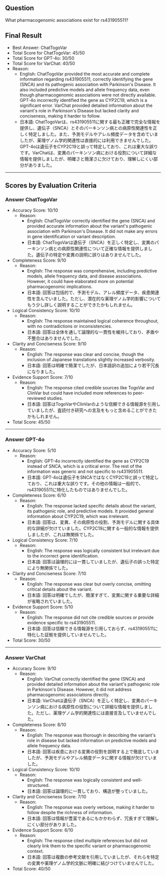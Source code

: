 ## Question

What pharmacogenomic associations exist for rs431905511?

## Final Result

- Best Answer: ChatTogoVar
- Total Score for ChatTogoVar: 45/50
- Total Score for GPT-4o: 30/50
- Total Score for VarChat: 40/50
- Reason:
  - English: ChatTogoVar provided the most accurate and complete information regarding rs431905511, correctly identifying the gene (SNCA) and its pathogenic association with Parkinson's Disease. It also included predictive models and allele frequency data, even though pharmacogenomic associations were not directly available. GPT-4o incorrectly identified the gene as CYP2C19, which is a significant error. VarChat provided detailed information about the variant's role in Parkinson's Disease but lacked clarity and conciseness, making it harder to follow.
  - 日本語: ChatTogoVarは、rs431905511に関する最も正確で完全な情報を提供し、遺伝子（SNCA）とそのパーキンソン病との病原性関連性を正しく特定しました。また、予測モデルやアレル頻度データを含めていましたが、薬理ゲノム学的関連性は直接的には利用できませんでした。GPT-4oは遺伝子をCYP2C19と誤って特定しており、これは重大な誤りです。VarChatは、変異のパーキンソン病における役割について詳細な情報を提供しましたが、明確さと簡潔さに欠けており、理解しにくい部分がありました。

---

## Scores by Evaluation Criteria

### Answer ChatTogoVar
- Accuracy Score: 10/10
  - Reason: 
    - English: ChatTogoVar correctly identified the gene (SNCA) and provided accurate information about the variant's pathogenic association with Parkinson's Disease. It did not make any errors in gene identification or variant description.
    - 日本語: ChatTogoVarは遺伝子（SNCA）を正しく特定し、変異のパーキンソン病との病原性関連性について正確な情報を提供しました。遺伝子の特定や変異の説明に誤りはありませんでした。
- Completeness Score: 9/10
  - Reason: 
    - English: The response was comprehensive, including predictive models, allele frequency data, and disease associations. However, it could have elaborated more on potential pharmacogenomic implications.
    - 日本語: 回答は包括的で、予測モデル、アレル頻度データ、疾患関連性を含んでいました。ただし、潜在的な薬理ゲノム学的影響についてもう少し詳しく説明することができたかもしれません。
- Logical Consistency Score: 10/10
  - Reason: 
    - English: The response maintained logical coherence throughout, with no contradictions or inconsistencies.
    - 日本語: 回答は全体を通して論理的な一貫性を維持しており、矛盾や不整合はありませんでした。
- Clarity and Conciseness Score: 9/10
  - Reason: 
    - English: The response was clear and concise, though the inclusion of Japanese translations slightly increased verbosity.
    - 日本語: 回答は明確で簡潔でしたが、日本語訳の追加により若干冗長になりました。
- Evidence Support Score: 7/10
  - Reason: 
    - English: The response cited credible sources like TogoVar and ClinVar but could have included more references to peer-reviewed studies.
    - 日本語: 回答はTogoVarやClinVarのような信頼できる情報源を引用していましたが、査読付き研究への言及をもっと含めることができたかもしれません。
- Total Score: 45/50

---

### Answer GPT-4o
- Accuracy Score: 5/10
  - Reason: 
    - English: GPT-4o incorrectly identified the gene as CYP2C19 instead of SNCA, which is a critical error. The rest of the information was generic and not specific to rs431905511.
    - 日本語: GPT-4oは遺伝子をSNCAではなくCYP2C19と誤って特定しており、これは重大な誤りです。その他の情報は一般的で、rs431905511に特化したものではありませんでした。
- Completeness Score: 6/10
  - Reason: 
    - English: The response lacked specific details about the variant, its pathogenic role, and predictive models. It provided general information about CYP2C19, which was irrelevant.
    - 日本語: 回答は、変異、その病原性の役割、予測モデルに関する具体的な詳細が欠けていました。CYP2C19に関する一般的な情報を提供しましたが、これは無関係でした。
- Logical Consistency Score: 7/10
  - Reason: 
    - English: The response was logically consistent but irrelevant due to the incorrect gene identification.
    - 日本語: 回答は論理的には一貫していましたが、遺伝子の誤った特定により無関係でした。
- Clarity and Conciseness Score: 7/10
  - Reason: 
    - English: The response was clear but overly concise, omitting critical details about the variant.
    - 日本語: 回答は明確でしたが、簡潔すぎて、変異に関する重要な詳細が省略されていました。
- Evidence Support Score: 5/10
  - Reason: 
    - English: The response did not cite credible sources or provide evidence specific to rs431905511.
    - 日本語: 回答は信頼できる情報源を引用しておらず、rs431905511に特化した証拠を提供していませんでした。
- Total Score: 30/50

---

### Answer VarChat
- Accuracy Score: 9/10
  - Reason: 
    - English: VarChat correctly identified the gene (SNCA) and provided detailed information about the variant's pathogenic role in Parkinson's Disease. However, it did not address pharmacogenomic associations directly.
    - 日本語: VarChatは遺伝子（SNCA）を正しく特定し、変異のパーキンソン病における病原性の役割について詳細な情報を提供しました。ただし、薬理ゲノム学的関連性には直接言及していませんでした。
- Completeness Score: 8/10
  - Reason: 
    - English: The response was thorough in describing the variant's role in disease but lacked information on predictive models and allele frequency data.
    - 日本語: 回答は疾患における変異の役割を説明する上で徹底していましたが、予測モデルやアレル頻度データに関する情報が欠けていました。
- Logical Consistency Score: 10/10
  - Reason: 
    - English: The response was logically consistent and well-structured.
    - 日本語: 回答は論理的に一貫しており、構造が整っていました。
- Clarity and Conciseness Score: 7/10
  - Reason: 
    - English: The response was overly verbose, making it harder to follow despite the richness of information.
    - 日本語: 回答は情報が豊富であるにもかかわらず、冗長すぎて理解しにくい部分がありました。
- Evidence Support Score: 6/10
  - Reason: 
    - English: The response cited multiple references but did not clearly link them to the specific variant or pharmacogenomic context.
    - 日本語: 回答は複数の参考文献を引用していましたが、それらを特定の変異や薬理ゲノム学的文脈に明確に結びつけていませんでした。
- Total Score: 40/50